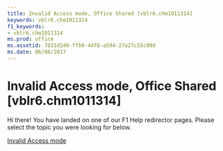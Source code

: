 ```yaml
---
title: Invalid Access mode, Office Shared [vblr6.chm1011314]
keywords: vblr6.chm1011314
f1_keywords:
- vblr6.chm1011314
ms.prod: office
ms.assetid: 7831d249-ffb0-44f8-a594-27a27c55c89d
ms.date: 06/08/2017
---
```



# Invalid Access mode, Office Shared [vblr6.chm1011314]

Hi there! You have landed on one of our F1 Help redirector pages. Please select the topic you were looking for below.

[Invalid Access mode](http://msdn.microsoft.com/library/a9bb907d-a3e7-993b-9964-d8e6dc163acc%28Office.15%29.aspx)

